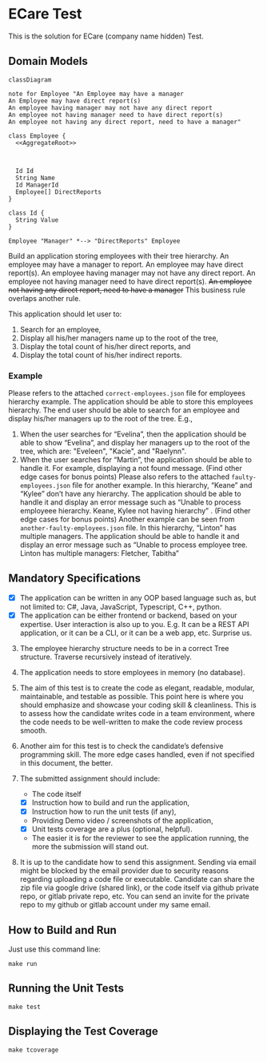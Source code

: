 # ECare Test

This is the solution for ECare (company name hidden) Test.

## Domain Models

```mermaid
classDiagram

note for Employee "An Employee may have a manager
An Employee may have direct report(s)
An employee having manager may not have any direct report
An employee not having manager need to have direct report(s)
An employee not having any direct report, need to have a manager"

class Employee {
  <<AggregateRoot>>



  Id Id
  String Name
  Id ManagerId
  Employee[] DirectReports
}

class Id {
  String Value
}

Employee "Manager" *--> "DirectReports" Employee

```

Build an application storing employees with their tree hierarchy. An employee may have a manager
to report. An employee may have direct report(s). An employee having manager may not have any
direct report. An employee not having manager need to have direct report(s). ~~An employee not
having any direct report, need to have a manager~~ This business rule overlaps another rule.

This application should let user to:

1. Search for an employee,
2. Display all his/her managers name up to the root of the tree,
3. Display the total count of his/her direct reports, and
4. Display the total count of his/her indirect reports.

### Example

Please refers to the attached `correct-employees.json` file for employees hierarchy example. The
application should be able to store this employees hierarchy. The end user should be able to search
for an employee and display his/her managers up to the root of the tree. E.g.,

1. When the user searches for “Evelina”, then the application should be able to show “Evelina”,
   and display her managers up to the root of the tree, which are: "Eveleen", "Kacie", and
   "Raelynn".
2. When the user searches for “Martin”, the application should be able to handle it. For
   example, displaying a not found message. (Find other edge cases for bonus points)
   Please also refers to the attached `faulty-employees.json` file for another example. In this hierarchy,
   “Keane” and “Kylee” don’t have any hierarchy. The application should be able to handle it and display
   an error message such as “Unable to process employeee hierarchy. Keane, Kylee not having
   hierarchy”
   . (Find other edge cases for bonus points)
   Another example can be seen from `another-faulty-employees.json` file. In this hierarchy, “Linton”
   has multiple managers. The application should be able to handle it and display an error message
   such as “Unable to process employee tree. Linton has multiple managers: Fletcher, Tabitha”

## Mandatory Specifications

- [x] The application can be written in any OOP based language such as, but not limited to: C#, Java,
      JavaScript, Typescript, C++, python.
- [x] The application can be either frontend or backend, based on your expertise. User interaction
      is also up to you. E.g. It can be a REST API application, or it can be a CLI, or it can be a web app,
      etc. Surprise us.

3. The employee hierarchy structure needs to be in a correct Tree structure. Traverse recursively
   instead of iteratively.
4. The application needs to store employees in memory (no database).
5. The aim of this test is to create the code as elegant, readable, modular, maintainable, and
   testable as possible. This point here is where you should emphasize and showcase your coding
   skill & cleanliness. This is to assess how the candidate writes code in a team environment,
   where the code needs to be well-written to make the code review process smooth.
6. Another aim for this test is to check the candidate’s defensive programming skill. The more
   edge cases handled, even if not specified in this document, the better.
7. The submitted assignment should include:

   - The code itself
   - [x] Instruction how to build and run the application,
   - [x] Instruction how to run the unit tests (if any),
   - Providing Demo video / screenshots of the application,
   - [x] Unit tests coverage are a plus (optional, helpful).
   - The easier it is for the reviewer to see the application running, the more the submission will stand out.

8. It is up to the candidate how to send this assignment. Sending via email might be blocked by
   the email provider due to security reasons regarding uploading a code file or executable.
   Candidate can share the zip file via google drive (shared link), or the code itself via github
   private repo, or gitlab private repo, etc. You can send an invite for the private repo to my
   github or gitlab account under my same email.

## How to Build and Run

Just use this command line:

```
make run
```

## Running the Unit Tests

```
make test
```

## Displaying the Test Coverage

```
make tcoverage
```
